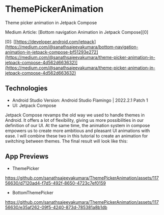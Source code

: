 # ThemePickerAnimation
Theme picker animation in Jetpack Compose

Medium Article: [Bottom navigation Animation in Jetpack Compose][0]

[0]: [[https://developer.android.com/jetpack](https://medium.com/@sanathsajeevakumara/bottom-navigation-animation-in-jetpack-compose-bf51293e272](https://medium.com/@sanathsajeevakumara/theme-picker-animation-in-jetpack-compose-4d562d663632)](https://medium.com/@sanathsajeevakumara/theme-picker-animation-in-jetpack-compose-4d562d663632)

## Technologies

* Android Studio Version: Android Studio Flamingo | 2022.2.1 Patch 1
* UI: Jetpack Compose

Jetpack Compose revamps the old way we used to handle themes in Android. It offers a lot of flexibility, giving us more possibilities in our definition of our UI. At the same time, the animation system in compose empowers us to create more ambitious and pleasant UI animations with ease. I will combine these two in this tutorial to create an animation for switching between themes. The final result will look like this:

## App Previews

* ThemePicker 

https://github.com/sanathsajeevakumara/ThemePickerAnimation/assets/11756630/d7120ad4-f7d5-492f-8650-4723c7ef0159

* BottomThemePicker

https://github.com/sanathsajeevakumara/ThemePickerAnimation/assets/11756630/e35af262-09f5-4240-873d-785381a8b1db
